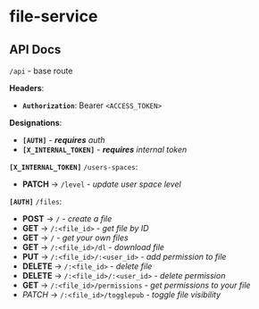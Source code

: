 # file-service

## API Docs
`/api` - base route

**Headers**:
- **`Authorization`**: Bearer `<ACCESS_TOKEN>`

**Designations**:
- **`[AUTH]`** - ***requires** auth*
- **`[X_INTERNAL_TOKEN]`** - ***requires** internal token*

**`[X_INTERNAL_TOKEN]`** `/users-spaces`:
- **PATCH** -> `/level` - *update user space level*

**`[AUTH]`** `/files`:
- **POST** -> `/` - *create a file*
- **GET** -> `/:<file_id>` - *get file by ID*
- **GET** -> `/` - *get your own files*
- **GET** -> `/:<file_id>/dl` - *download file*
- **PUT** -> `/:<file_id>/:<user_id>` - *add permission to file*
- **DELETE** -> `/:<file_id>` - *delete file*
- **DELETE** -> `/:<file_id>/:<user_id>` - *delete permission*
- **GET** -> `/:<file_id>/permissions` - *get permissions to your file*
- *PATCH* -> `/:<file_id>/togglepub` - *toggle file visibility*
